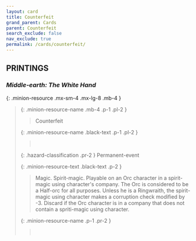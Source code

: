 ```yaml
---
layout: card
title: Counterfeit
grand_parent: Cards
parent: Counterfeit
search_exclude: false
nav_exclude: true
permalink: /cards/counterfeit/
---
```


## PRINTINGS


### _Middle-earth: The White Hand_

{: .minion-resource .mx-sm-4 .mx-lg-8 .mb-4 }
> {: .minion-resource-name .mb-4 .p-1 .pl-2 }
> > <div class="hazard-mp"></div>
> > <div class="card-name">Counterfeit</div>
>
> {: .minion-resource-name .black-text .p-1 .pl-2 }
> > &nbsp;
>
> {: .hazard-classification .pr-2 }
> Permanent-event
>
> {: .minion-resource-text .black-text .p-2 }
> > Magic. Spirit-magic. Playable on an Orc character in a spirit-magic using character's company. The Orc is considered to be a Half-orc for all purposes. Unless he is a Ringwraith, the spirit-magic using character makes a corruption check modified by -3. Discard if the Orc character is in a company that does not contain a spriti-magic using character. 
> 
> {: .minion-resource-name .p-1 .pr-2 }
> > <div class="card-shield"></div>
> > <div class="card-corruption-white">&nbsp;</div>
